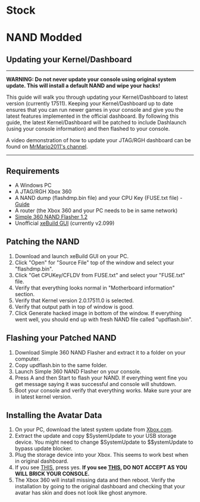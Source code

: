 # Stock



# NAND Modded

## Updating your Kernel/Dashboard

------

**WARNING: Do not never update your console using original system update. This will install a default NAND and wipe your hacks!**

This guide will walk you through updating your Kernel/Dashboard to  latest version (currently 17511). Keeping your Kernel/Dashboard up to  date ensures that you can run newer games in your console and give you  the latest features implemented in the official dashboard. By following  this guide, the latest Kernel/Dashboard will be patched to include  Dashlaunch (using your console information) and then flashed to your  console.

A video demonstration of how to update your JTAG/RGH dashboard can be found on [MrMario2011's channel](https://youtu.be/cvd3QSNZhss?list=PL1CadovfabPskGb2Ur4kBGzD5s7DzQw5I).

------

## Requirements

- A Windows PC
- A JTAG/RGH Xbox 360
- A NAND dump (flashdmp.bin file) and your CPU Key (FUSE.txt file) - [Guide](https://360.consolemods.org/modguide/nanddump/index.html)
- A router (the Xbox 360 and your PC needs to be in same network)
- [Simple 360 NAND Flasher 1.2](http://www.homebrew-connection.org/files/xbox/nand_flasher/dl_Simple_360_NAND_Flasher_v1.2.rar)
- Unofficial [xeBuild GUI](https://mega.nz/#!Il50wSKK!8cM-a4slhEyAR3Tr4my2-G4O5XlHvEv9P_Z-ZlcSUec) (currently v2.099)

## Patching the NAND

1. Download and launch xeBuild GUI on your PC.
2. Click "Open" for "Source File" top of the window and select your "flashdmp.bin".
3. Click "Get CPUKey/CFLDV from FUSE.txt" and select your "FUSE.txt" file.
4. Verify that everything looks normal in "Motherboard information" section.
5. Verify that Kernel version 2.0.17511.0 is selected.
6. Verify that output path in top of window is good.
7. Click Generate hacked image in bottom of the window. If everything  went well, you should end up with fresh NAND file called "updflash.bin".

## Flashing your Patched NAND

1. Download Simple 360 NAND Flasher and extract it to a folder on your computer.
2. Copy updflash.bin to the same folder.
3. Launch Simple 360 NAND Flasher on your console.
4. Press A and then Start to flash your NAND. If everything went fine  you get message saying it was successful and console will shutdown.
5. Boot your console and verify that everything works. Make sure your are in latest kernel version.

## Installing the Avatar Data

1. On your PC, download the latest system update from [Xbox.com](http://www.xbox.com/system-update-usb).
2. Extract the update and copy $SystemUpdate to your USB storage  device. You might need to change $SystemUpdate to $$ystemUpdate to  bypass update blocker.
3. Plug the storage device into your Xbox. This seems to work best when in original dashboard.
4. If you see [THIS](http://i.imgur.com/ukit0G6.png), press yes. **If you see [THIS](http://i.imgur.com/h1oCEDz.png), DO NOT ACCEPT AS YOU WILL BRICK YOUR CONSOLE.**
5. The Xbox 360 will install missing data and then reboot. Verify the  installation by going to the original dashboard and checking that your  avatar has skin and does not look like ghost anymore.